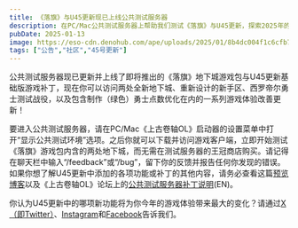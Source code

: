 ```yaml
---
title: 《落旗》与U45更新现已上线公共测试服务器
description: 在PC/Mac公共测试服务器上帮助我们测试《落旗》与U45更新，探索2025年的全新冒险！
pubDate: 2025-01-13
image: https://eso-cdn.denohub.com/ape/uploads/2025/01/8b4dc004f1c6cfb7a41734634c78c209.jpg
tags: ["公告","社区","45号更新"]
---
```


公共测试服务器现已更新并上线了即将推出的《落旗》地下城游戏包与U45更新基础版游戏补丁，现在你可以访问两处全新地下城、重新设计的新手区、西罗帝尔勇士测试战役，以及包含制作（绿色）勇士点数优化在内的一系列游戏体验改善更新！ 

要进入公共测试服务器，请在PC/Mac《上古卷轴OL》启动器的设置菜单中打开“显示公共测试环境”选项。之后你就可以下载并访问游戏客户端，立即开始测试《落旗》游戏包内含的两处地下城，而无需在测试服务器的王冠商店购买。请记得在聊天栏中输入“/feedback”或“/bug”，留下你的反馈并报告任何你发现的错误。如果你想了解U45更新中添加的各项功能或补丁的其他内容，请务必查看这篇[预览博客](/news/post/67411)以及《上古卷轴OL》论坛上的[公共测试服务器补丁说明](https://forums.elderscrollsonline.com/en/discussion/671932)(EN)。

你认为U45更新中的哪项新功能将为你今年的游戏体验带来最大的变化？请通过[X（即Twitter）](https://twitter.com/TESOnline)、[Instagram](https://www.instagram.com/elderscrollsonline/)和[Facebook](https://www.facebook.com/elderscrollsonline)告诉我们。 
